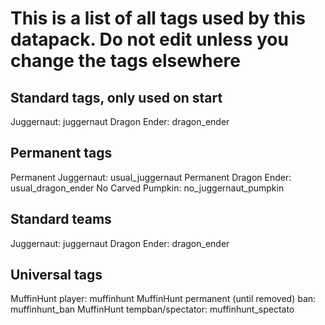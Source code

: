 # This is a list of all tags used by this datapack. Do not edit unless you change the tags elsewhere

## Standard tags, only used on start

Juggernaut: juggernaut
Dragon Ender: dragon_ender

## Permanent tags

Permanent Juggernaut: usual_juggernaut
Permanent Dragon Ender: usual_dragon_ender
No Carved Pumpkin: no_juggernaut_pumpkin

## Standard teams

Juggernaut: juggernaut
Dragon Ender: dragon_ender

## Universal tags

MuffinHunt player: muffinhunt
MuffinHunt permanent (until removed) ban: muffinhunt_ban
MuffinHunt tempban/spectator: muffinhunt_spectato
